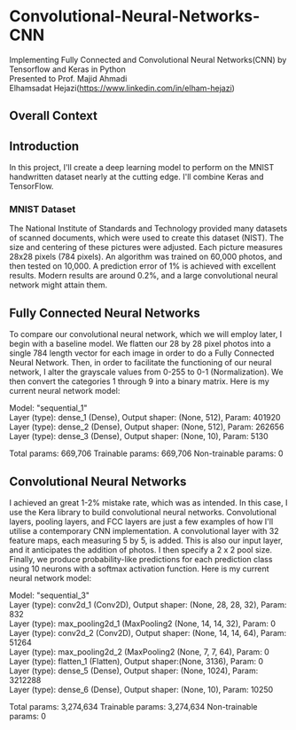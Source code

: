 # Convolutional-Neural-Networks-CNN

Implementing Fully Connected and Convolutional Neural Networks(CNN) by Tensorflow and Keras in Python\
Presented to Prof. Majid Ahmadi\
Elhamsadat Hejazi(https://www.linkedin.com/in/elham-hejazi)

## Overall Context

## Introduction 
In this project, I'll create a deep learning model to perform on the MNIST handwritten dataset nearly at the cutting edge. I'll combine Keras and TensorFlow.

### MNIST Dataset
The National Institute of Standards and Technology provided many datasets of scanned documents, which were used to create this dataset (NIST). The size and centering of these pictures were adjusted. Each picture measures 28x28 pixels (784 pixels). An algorithm was trained on 60,000 photos, and then tested on 10,000. A prediction error of 1% is achieved with excellent results. Modern results are around 0.2%, and a large convolutional neural network might attain them.

## Fully Connected Neural Networks
To compare our convolutional neural network, which we will employ later, I begin with a baseline model. We flatten our 28 by 28 pixel photos into a single 784 length vector for each image in order to do a Fully Connected Neural Network. Then, in order to facilitate the functioning of our neural network, I alter the grayscale values from 0-255 to 0-1 (Normalization). We then convert the categories 1 through 9 into a binary matrix. Here is my current neural network model:

Model: "sequential_1"\
Layer (type): dense_1 (Dense), Output shaper: (None, 512), Param: 401920    
Layer (type): dense_2 (Dense), Output shaper: (None, 512), Param: 262656    
Layer (type): dense_3 (Dense), Output shaper: (None, 10), Param: 5130   

Total params: 669,706
Trainable params: 669,706
Non-trainable params: 0

## Convolutional Neural Networks
I achieved an great 1-2% mistake rate, which was as intended. In this case, I use the Kera library to build convolutional neural networks. Convolutional layers, pooling layers, and FCC layers are just a few examples of how I'll utilise a contemporary CNN implementation. A convolutional layer with 32 feature maps, each measuring 5 by 5, is added. This is also our input layer, and it anticipates the addition of photos. I then specify a 2 x 2 pool size. Finally, we produce probability-like predictions for each prediction class using 10 neurons with a softmax activation function. Here is my current neural network model:

Model: "sequential_3"\
Layer (type): conv2d_1 (Conv2D), Output shaper: (None, 28, 28, 32), Param: 832      
Layer (type): max_pooling2d_1 (MaxPooling2 (None, 14, 14, 32), Param: 0        
Layer (type): conv2d_2 (Conv2D), Output shaper: (None, 14, 14, 64), Param: 51264   
Layer (type): max_pooling2d_2 (MaxPooling2 (None, 7, 7, 64), Param: 0        
Layer (type): flatten_1 (Flatten), Output shaper:(None, 3136), Param: 0        
Layer (type): dense_5 (Dense), Output shaper: (None, 1024), Param: 3212288  
Layer (type): dense_6 (Dense), Output shaper: (None, 10), Param: 10250 

Total params: 3,274,634
Trainable params: 3,274,634
Non-trainable params: 0



